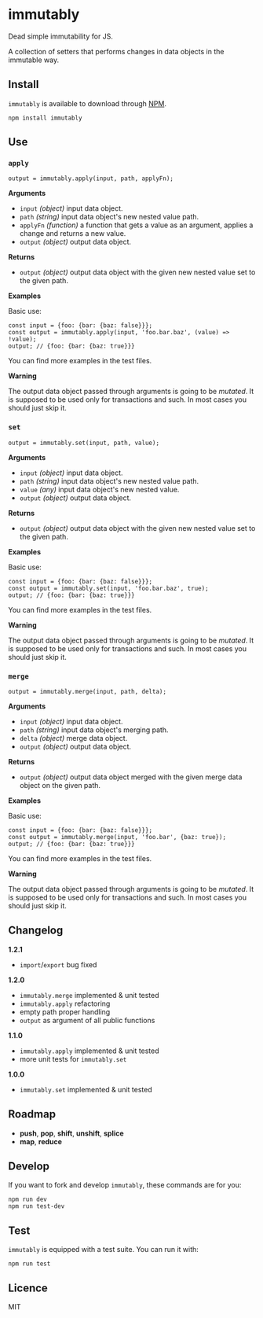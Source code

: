 # immutably

Dead simple immutability for JS.

A collection of setters that performs changes in data objects in the immutable way.

## Install

`immutably` is available to download through [NPM](https://www.npmjs.com/package/immutably).
```
npm install immutably
```

## Use

### `apply`

```
output = immutably.apply(input, path, applyFn);
```

**Arguments**

* `input` *(object)* input data object.
* `path` *(string)* input data object's new nested value path.
* `applyFn` *(function)* a function that gets a value as an argument, applies a change and returns a new value.
* `output` *(object)* output data object.

**Returns**

* `output` *(object)* output data object with the given new nested value set to the given path.

**Examples**

Basic use:
```
const input = {foo: {bar: {baz: false}}};
const output = immutably.apply(input, 'foo.bar.baz', (value) => !value);
output; // {foo: {bar: {baz: true}}}
```

You can find more examples in the test files.

**Warning**

The output data object passed through arguments is going to be *mutated*. It is supposed to be used only for transactions and such. In most cases you should just skip it.

### `set`

```
output = immutably.set(input, path, value);
```

**Arguments**

* `input` *(object)* input data object.
* `path` *(string)* input data object's new nested value path.
* `value` *(any)* input data object's new nested value.
* `output` *(object)* output data object.

**Returns**

* `output` *(object)* output data object with the given new nested value set to the given path.

**Examples**

Basic use:
```
const input = {foo: {bar: {baz: false}}};
const output = immutably.set(input, 'foo.bar.baz', true);
output; // {foo: {bar: {baz: true}}}
```

You can find more examples in the test files.

**Warning**

The output data object passed through arguments is going to be *mutated*. It is supposed to be used only for transactions and such. In most cases you should just skip it.

### `merge`

```
output = immutably.merge(input, path, delta);
```

**Arguments**

* `input` *(object)* input data object.
* `path` *(string)* input data object's merging path.
* `delta` *(object)* merge data object.
* `output` *(object)* output data object.

**Returns**

* `output` *(object)* output data object merged with the given merge data object on the given path.

**Examples**

Basic use:
```
const input = {foo: {bar: {baz: false}}};
const output = immutably.merge(input, 'foo.bar', {baz: true});
output; // {foo: {bar: {baz: true}}}
```

You can find more examples in the test files.

**Warning**

The output data object passed through arguments is going to be *mutated*. It is supposed to be used only for transactions and such. In most cases you should just skip it.

## Changelog

**1.2.1**

* `import`/`export` bug fixed

**1.2.0**

* `immutably.merge` implemented & unit tested
* `immutably.apply` refactoring
* empty path proper handling
* `output` as argument of all public functions

**1.1.0**

* `immutably.apply` implemented & unit tested
* more unit tests for `immutably.set`

**1.0.0**

* `immutably.set` implemented & unit tested

## Roadmap

* **push**, **pop**, **shift**, **unshift**, **splice**
* **map**, **reduce**

## Develop

If you want to fork and develop `immutably`, these commands are for you:
```
npm run dev
npm run test-dev
```

## Test

`immutably` is equipped with a test suite. You can run it with:
```
npm run test
```

## Licence

MIT
